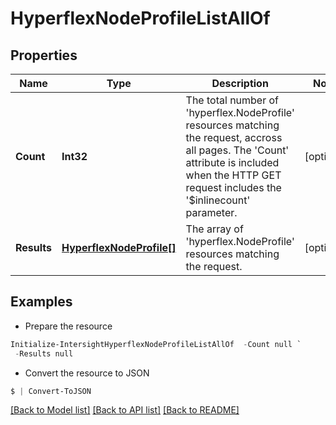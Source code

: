 # HyperflexNodeProfileListAllOf
## Properties

Name | Type | Description | Notes
------------ | ------------- | ------------- | -------------
**Count** | **Int32** | The total number of &#39;hyperflex.NodeProfile&#39; resources matching the request, accross all pages. The &#39;Count&#39; attribute is included when the HTTP GET request includes the &#39;$inlinecount&#39; parameter. | [optional] 
**Results** | [**HyperflexNodeProfile[]**](HyperflexNodeProfile.md) | The array of &#39;hyperflex.NodeProfile&#39; resources matching the request. | [optional] 

## Examples

- Prepare the resource
```powershell
Initialize-IntersightHyperflexNodeProfileListAllOf  -Count null `
 -Results null
```

- Convert the resource to JSON
```powershell
$ | Convert-ToJSON
```

[[Back to Model list]](../README.md#documentation-for-models) [[Back to API list]](../README.md#documentation-for-api-endpoints) [[Back to README]](../README.md)

